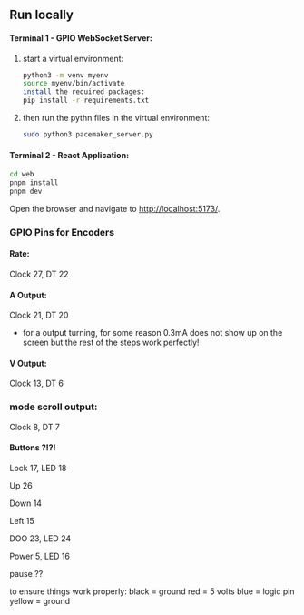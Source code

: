 ## Run locally

#### Terminal 1 - GPIO WebSocket Server:
1. start a virtual environment:
    ```bash
    python3 -m venv myenv
    source myenv/bin/activate
    install the required packages:
    pip install -r requirements.txt
    ```

2. then run the pythn files in the virtual environment:
    ```bash
    sudo python3 pacemaker_server.py
    ```



#### Terminal 2 - React Application:
```bash
cd web
pnpm install
pnpm dev
```
Open the browser and navigate to <http://localhost:5173/>. 




### GPIO Pins for Encoders 

#### Rate:
Clock 27, DT 22


#### A Output: 
Clock 21, DT 20 
* for a output turning, for some reason 0.3mA does not show up on the screen but the rest of the steps work perfectly! 

#### V Output: 
Clock 13, DT 6

### mode scroll output:
Clock 8, DT 7

#### Buttons ?!?!

Lock 17, LED 18 

Up 26

Down 14

Left 15

DOO 23, LED 24 

Power 5, LED 16 

pause ??


to ensure things work properly: 
 black = ground 
 red = 5 volts 
 blue = logic pin 
 yellow = ground 

